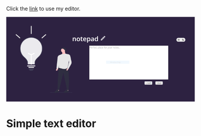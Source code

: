 Click the [link](https://kos-tomasz.github.io/notepad/) to use my editor.

![cover](/src/assets/img/editor3.png)

# Simple text editor
